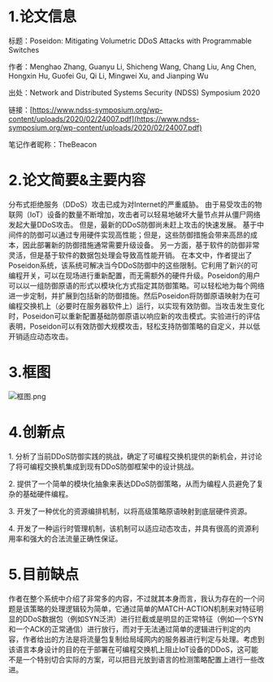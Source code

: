 # 1.论文信息
标题：Poseidon: Mitigating Volumetric DDoS Attacks with Programmable Switches

作者：Menghao Zhang, Guanyu Li, Shicheng Wang, Chang Liu, Ang Chen, Hongxin Hu, Guofei Gu, Qi Li, Mingwei Xu, and Jianping Wu

出处：Network and Distributed Systems Security (NDSS) Symposium 2020

链接：[https://www.ndss-symposium.org/wp-content/uploads/2020/02/24007.pdf](https://www.ndss-symposium.org/wp-content/uploads/2020/02/24007.pdf)

笔记作者昵称：TheBeacon

# 2.论文简要&主要内容

​分布式拒绝服务（DDoS）攻击已成为对Internet的严重威胁。 由于易受攻击的物联网（IoT）设备的数量不断增加，攻击者可以轻易地破坏大量节点并从僵尸网络发起大量DDoS攻击。 但是，最新的DDoS防御尚未赶上攻击的快速发展。 基于中间件的防御可以通过专用硬件实现高性能；但是，这些防御措施会带来高昂的成本，因此部署新的防御措施通常需要升级设备。 另一方面，基于软件的防御非常灵活，但是基于软件的数据包处理会导致高性能开销。 在本文中，作者提出了Poseidon系统，该系统可解决当今DDoS防御中的这些限制。它利用了新兴的可编程开关，可以在现场进行重新配置，而无需额外的硬件升级。Poseidon的用户可以以一组防御原语的形式以模块化方式指定其防御策略。可以轻松地为每个网络进一步定制，并扩展到包括新的防御措施。然后Poseidon将防御原语映射为在可编程交换机上（必要时在服务器软件上）运行，以实现有效防御。当攻击发生变化时，Poseidon可以重新配置基础防御原语以响应新的攻击模式。实验进行的评估表明，Poseidon可以有效防御大规模攻击，轻松支持防御策略的自定义，并以低开销适应动态攻击。

# 3.框图
![框图.png](https://s1.ax1x.com/2020/04/30/JLRPqH.png)

# 4.创新点
1\. 分析了当前DDoS防御实践的挑战，确定了可编程交换机提供的新机会，并讨论了将可编程交换机集成到现有DDoS防御框架中的设计挑战。

2\. 提供了一个简单的模块化抽象来表达DDoS防御策略，从而为编程人员避免了复杂的基础硬件编程。

3\. 开发了一种优化的资源编排机制，以将高级策略原语映射到底层硬件资源。

4\. 开发了一种运行时管理机制，该机制可以适应动态攻击，并具有很高的资源利用率和强大的合法流量正确性保证。

# 5.目前缺点
作者在整个系统中介绍了非常多的内容，不过就其本身而言，我认为存在的一个问题是该策略的处理逻辑较为简单，它通过简单的MATCH-ACTION机制来对特征明显的DDoS数据包（例如SYN泛洪）进行拦截或是明显的正常特征（例如一个SYN和一个ACK的正常通信）进行放行，而对于无法通过简单的逻辑进行判定的内容，作者给出的方法是将流量包复制给局域网内的服务器进行判定与处理。考虑到该语言本身设计的目的在于部署在可编程交换机上阻止IoT设备的DDoS，这可能不是一个特别切合实际的方案，可以把目光放到语言的检测策略配置上进行一些改进。

